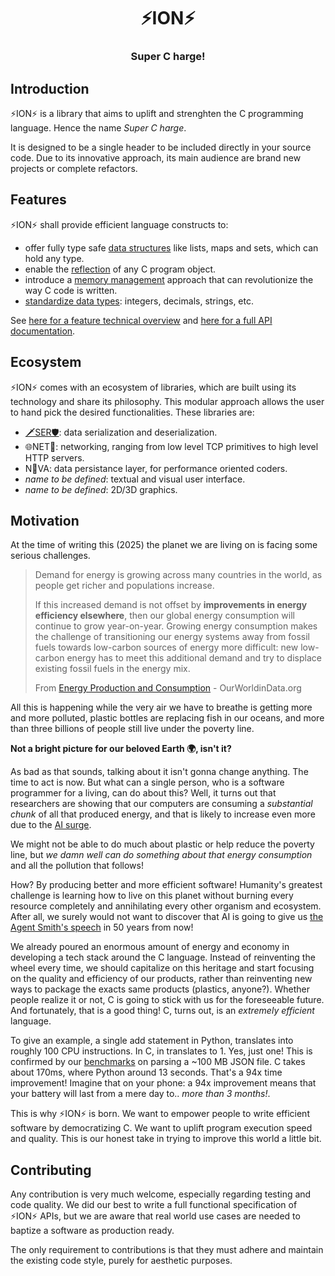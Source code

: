<div align="center">
  <h1>⚡️ION⚡️</h1>
  <h3>Super C harge!</h3>
</div>

## Introduction

⚡️ION⚡️ is a library that aims to uplift and strenghten the C programming language.
Hence the name *Super C harge*.

It is designed to be a single header to be included directly in your source code. Due
to its innovative approach, its main audience are brand new projects or complete
refactors.

## Features

⚡️ION⚡️ shall provide efficient language constructs to:

  - offer fully type safe [data structures](doc/README.md#data-structures) like lists,
    maps and sets, which can hold any type.
  - enable the [reflection](doc/README.md#reflection) of any C program object.
  - introduce a [memory management](doc/README.md#memory) approach that can
    revolutionize the way C code is written.
  - [standardize data types](doc/README.md#types): integers, decimals, strings, etc.

See [here for a feature technical overview](doc/README.md) and [here for a
full API documentation](doc/API.md).

## Ecosystem

⚡️ION⚡️ comes with an ecosystem of libraries, which are built using its technology and
share its philosophy. This modular approach allows the user to hand pick the desired
functionalities. These libraries are:

  - [🗡️SER🛡️](https://github.com/Pluvie/ser): data serialization and deserialization.
  - 🌐NET📡: networking, ranging from low level TCP primitives to high level HTTP
    servers.
  - N💫VA: data persistance layer, for performance oriented coders.
  - *name to be defined*: textual and visual user interface.
  - *name to be defined*: 2D/3D graphics.

## Motivation

At the time of writing this (2025) the planet we are living on is facing some serious
challenges.

> Demand for energy is growing across many countries in the world, as people get richer
> and populations increase.
>
> If this increased demand is not offset by **improvements in energy efficiency
> elsewhere**, then our global energy consumption will continue to grow year-on-year.
> Growing energy consumption makes the challenge of transitioning our energy systems
> away from fossil fuels towards low-carbon sources of energy more difficult: new
> low-carbon energy has to meet this additional demand and try to displace existing
> fossil fuels in the energy mix.
>
> From [Energy Production and Consumption](
https://ourworldindata.org/energy-production-consumption) - OurWorldinData.org

All this is happening while the very air we have to breathe is getting more and more
polluted, plastic bottles are replacing fish in our oceans, and more than three billions
of people still live under the poverty line.

**Not a bright picture for our beloved Earth 🌍, isn't it?**

As bad as that sounds, talking about it isn't gonna change anything. The time to act is
now. But what can a single person, who is a software programmer for a living, can
do about this? Well, it turns out that researchers are showing that our computers are
consuming a *substantial chunk* of all that produced energy, and that is likely to
increase even more due to the [AI surge](
https://davidmytton.blog/how-much-energy-do-data-centers-use/).

We might not be able to do much about plastic or help reduce the poverty line, but *we
damn well can do something about that energy consumption* and all the pollution that
follows!

How? By producing better and more efficient software! Humanity's greatest challenge is
learning how to live on this planet without burning every resource completely and
annihilating every other organism and ecosystem. After all, we surely would not want
to discover that AI is going to give us [the Agent Smith's speech](
https://www.youtube.com/watch?v=YK7nwbtlQV8) in 50 years from now!

We already poured an enormous amount of energy and economy in developing a tech stack
around the C language. Instead of reinventing the wheel every time, we should capitalize
on this heritage and start focusing on the quality and efficiency of our products,
rather than reinventing new ways to package the exacts same products (plastics, anyone?).
Whether people realize it or not, C is going to stick with us for the foreseeable future.
And fortunately, that is a good thing! C, turns out, is an *extremely efficient*
language.

To give an example, a single add statement in Python, translates into roughly 100 CPU
instructions. In C, in translates to 1. Yes, just one! This is confirmed by our
[benchmarks](prf/json/benchmark.png) on parsing a ~100 MB JSON file. C takes about
170ms, where Python around 13 seconds. That's a 94x time improvement! Imagine that on
your phone: a 94x improvement means that your battery will last from a mere day to..
*more than 3 months!*.

This is why ⚡️ION⚡️ is born. We want to empower people to write efficient software by
democratizing C. We want to uplift program execution speed and quality. This is our
honest take in trying to improve this world a little bit.

## Contributing

Any contribution is very much welcome, especially regarding testing and code quality.
We did our best to write a full functional specification of ⚡️ION⚡️ APIs, but we are
aware that real world use cases are needed to baptize a software as production ready.

The only requirement to contributions is that they must adhere and maintain the existing
code style, purely for aesthetic purposes.
